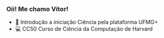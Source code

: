 ### Oii! Me chamo Vitor!
- 🔭 Introdução a iniciação Ciência pela plataforma UFMG+
- 💻 CC50 Curso de Ciência da Computação de Harvard





